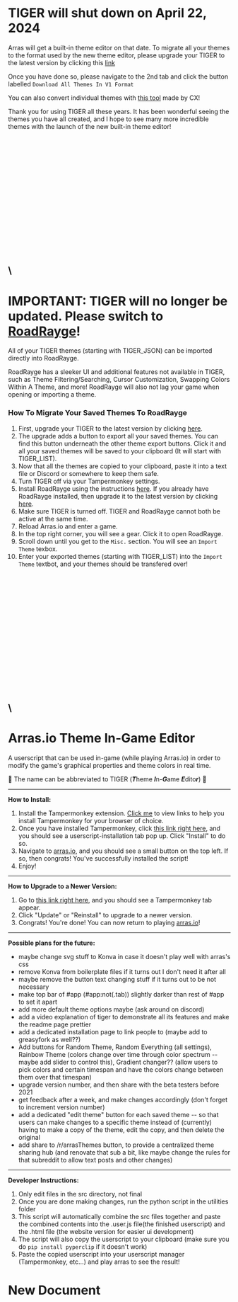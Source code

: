 # TIGER will shut down on April 22, 2024
Arras will get a built-in theme editor on that date. To migrate all your themes to the format used by the new theme editor, please upgrade your TIGER to the latest version by clicking this [link](https://github.com/Road6943/Arras-Theme-In-Game-Editor/raw/main/final/theme_in_game_editor.user.js)

Once you have done so, please navigate to the 2nd tab and click the button labelled `Download All Themes In V1 Format` 

You can also convert individual themes with [this tool](https://codepen.io/cx88/pen/rNbVGmQ) made by CX!

Thank you for using TIGER all these years. It has been wonderful seeing the themes you have all created, and I hope to see many more incredible themes with the launch of the new built-in theme editor!

\
\
\
\
\
\
\
\
\
\
\
\
---



# IMPORTANT: TIGER will no longer be updated. Please switch to [RoadRayge](https://github.com/Road6943/RoadRayge)!
 All of your TIGER themes (starting with TIGER_JSON) can be imported directly into RoadRayge.

RoadRayge has a sleeker UI and additional features not available in TIGER, such as Theme Filtering/Searching, Cursor Customization, Swapping Colors Within A Theme, and more! RoadRayge will also not lag your game when opening or importing a theme.

### How To Migrate Your Saved Themes To RoadRayge
1. First, upgrade your TIGER to the latest version by clicking [here](https://github.com/Road6943/Arras-Theme-In-Game-Editor/raw/main/final/theme_in_game_editor.user.js).
2. The upgrade adds a button to export all your saved themes. You can find this button underneath the other theme export buttons. Click it and all your saved themes will be saved to your clipboard (It will start with TIGER_LIST).
3. Now that all the themes are copied to your clipboard, paste it into a text file or Discord or somewhere to keep them safe.
4. Turn TIGER off via your Tampermonkey settings.
5. Install RoadRayge using the instructions [here](https://github.com/Road6943/RoadRayge). If you already have RoadRayge installed, then upgrade it to the latest version by clicking [here](https://github.com/Road6943/RoadRayge/raw/main/RoadRayge.user.js).
6. Make sure TIGER is turned off. TIGER and RoadRayge cannot both be active at the same time.
7. Reload Arras.io and enter a game.
8. In the top right corner, you will see a gear. Click it to open RoadRayge.
9. Scroll down until you get to the `Misc.` section. You will see an `Import Theme` texbox.
10. Enter your exported themes (starting with TIGER_LIST) into the `Import Theme` textbot, and your themes should be transfered over!

\
\
\
\
\
\
\
\
\
\
\
\
---

# Arras.io Theme In-Game Editor
A userscript that can be used in-game (while playing Arras.io) in order to modify the game's graphical properties and theme colors in real time.

🐅 The name can be abbreviated to TIGER (***T***heme ***I***n-***G***ame ***E***dito***r***) 🐅

---

**How to Install:**
1. Install the Tampermonkey extension. [Click me](https://www.tampermonkey.net/?ext=dhdg) to view links to help you install Tampermonkey for your browser of choice.
2. Once you have installed Tampermonkey, click [this link right here](https://github.com/Road6943/Arras-Theme-In-Game-Editor/raw/main/final/theme_in_game_editor.user.js), and you should see a userscript-installation tab pop up. Click "Install" to do so.
3. Navigate to [arras.io](https://arras.io/), and you should see a small button on the top left. If so, then congrats! You've successfully installed the script!
4. Enjoy!

---

**How to Upgrade to a Newer Version:**
1. Go to [this link right here](https://github.com/Road6943/Arras-Theme-In-Game-Editor/raw/main/final/theme_in_game_editor.user.js), and you should see a Tampermonkey tab appear. 
2. Click "Update" or "Reinstall" to upgrade to a newer version.
3. Congrats! You're done! You can now return to playing [arras.io](https://arras.io/)!

---

**Possible plans for the future:**
+ maybe change svg stuff to Konva in case it doesn't play well with arras's css
+ remove Konva from boilerplate files if it turns out I don't need it after all
+ maybe remove the button text changing stuff if it turns out to be not necessary
+ make top bar of #app (#app:not(.tab)) slightly darker than rest of #app to set it apart
+ add more default theme options maybe (ask around on discord)
+ add a video explanation of tiger to demonstrate all its features and make the readme page prettier
+ add a dedicated installation page to link people to (maybe add to greasyfork as well??)
+ Add buttons for Random Theme, Random Everything (all settings), Rainbow Theme (colors change over time through color spectrum -- maybe add slider to control this), Gradient changer?? (allow users to pick colors and certain timespan and have the colors change between them over that timespan)
+ upgrade version number, and then share with the beta testers before 2021
+ get feedback after a week, and make changes accordingly (don't forget to increment version number)
+ add a dedicated "edit theme" button for each saved theme -- so that users can make changes to a specific theme instead of (currently) having to make a copy of the theme, edit the copy, and then delete the original 
+ add share to /r/arrasThemes button, to provide a centralized theme sharing hub (and renovate that sub a bit, like maybe change the rules for that subreddit to allow text posts and other changes)

---

**Developer Instructions:**
1. Only edit files in the src directory, not final
2. Once you are done making changes, run the python script in the utilities folder
3. This script will automatically combine the src files together and paste the combined contents into the .user.js file(the finished userscript) and the .html file (the website version for easier ui development)
4. The script will also copy the userscript to your clipboard (make sure you do `pip install pyperclip` if it doesn't work)
5. Paste the copied userscript into your userscript manager (Tampermonkey, etc...) and play arras to see the result!
# New Document
